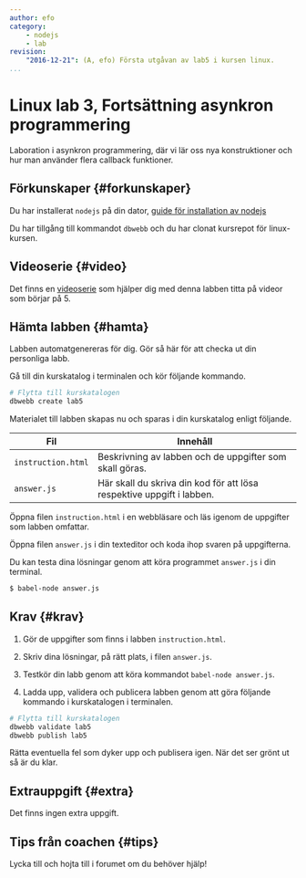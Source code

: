 ```yaml
---
author: efo
category:
    - nodejs
    - lab
revision:
    "2016-12-21": (A, efo) Första utgåvan av lab5 i kursen linux.
...
```

Linux lab 3, Fortsättning asynkron programmering
==================================

Laboration i asynkron programmering, där vi lär oss nya konstruktioner och hur man använder flera callback funktioner.

<!--more-->



Förkunskaper {#forkunskaper}
-----------------------

Du har installerat `nodejs` på din dator, [guide för installation av nodejs](http://local.dbwebb.se/kunskap/kom-igang-med-node-js-pa-debian)

Du har tillgång till kommandot `dbwebb` och du har clonat kursrepot för linux-kursen.



Videoserie {#video}
-----------------------

Det finns en [videoserie](https://www.youtube.com/playlist?list=PLKtP9l5q3ce_AGc9pBgaXFEQGjyFJe7XJ) som hjälper dig med denna labben titta på videor som börjar på 5.



Hämta labben {#hamta}
-----------------------

Labben automatgenereras för dig. Gör så här för att checka ut din personliga labb.

Gå till din kurskatalog i terminalen och kör följande kommando.

```bash
# Flytta till kurskatalogen
dbwebb create lab5
```

Materialet till labben skapas nu och sparas i din kurskatalog enligt följande.

| Fil                | Innehåll                                                              |
|--------------------|-----------------------------------------------------------------------|
| `instruction.html` | Beskrivning av labben och de uppgifter som skall göras.               |
| `answer.js`      | Här skall du skriva din kod för att lösa respektive uppgift i labben. |

Öppna filen `instruction.html` i en webbläsare och läs igenom de uppgifter som labben omfattar.

Öppna filen `answer.js` i din texteditor och koda ihop svaren på uppgifterna.

Du kan testa dina lösningar genom att köra programmet `answer.js` i din terminal.

```bash
$ babel-node answer.js
```



Krav {#krav}
-----------------------

1. Gör de uppgifter som finns i labben `instruction.html`.

2. Skriv dina lösningar, på rätt plats, i filen `answer.js`.

3. Testkör din labb genom att köra kommandot `babel-node answer.js`.

4. Ladda upp, validera och publicera labben genom att göra följande kommando i kurskatalogen i terminalen.

```bash
# Flytta till kurskatalogen
dbwebb validate lab5
dbwebb publish lab5
```

Rätta eventuella fel som dyker upp och publisera igen. När det ser grönt ut så är du klar.



Extrauppgift {#extra}
-----------------------

Det finns ingen extra uppgift.



Tips från coachen {#tips}
-----------------------

Lycka till och hojta till i forumet om du behöver hjälp!
